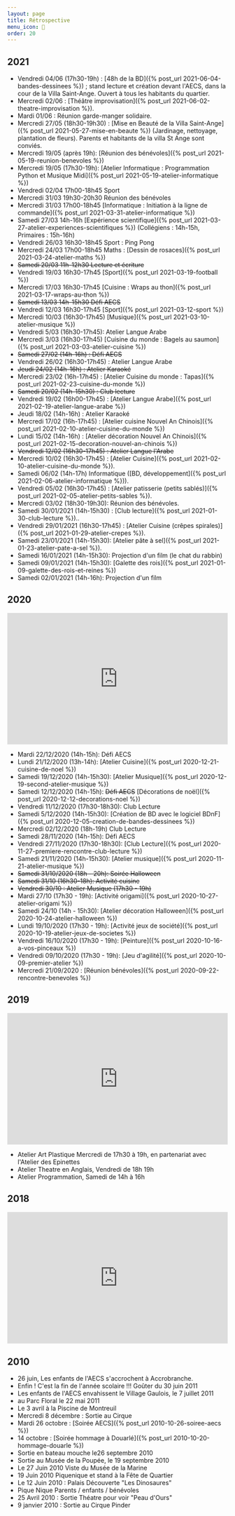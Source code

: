 ```yaml
---
layout: page
title: Rétrospective
menu_icon: 🏺
order: 20
---
```


## 2021

* Vendredi 04/06 (17h30-19h) : [48h de la BD]({% post_url 2021-06-04-bandes-dessinees %}) ; stand lecture et création devant l'AECS, dans la cour de la Villa Saint-Ange. Ouvert à tous les habitants du quartier.
* Mercredi 02/06 : [Théâtre improvisation]({% post_url 2021-06-02-theatre-improvisation %}).
* Mardi 01/06 : Réunion garde-manger solidaire.
* Mercredi 27/05 (18h30-19h30) : [Mise en Beauté de la Villa Saint-Ange]({% post_url 2021-05-27-mise-en-beaute %}) (Jardinage, nettoyage, plantation de fleurs). Parents et habitants de la villa St Ange sont conviés.
* Mercredi 19/05 (après 19h): [Réunion des bénévoles]({% post_url 2021-05-19-reunion-benevoles %})
* Mercredi 19/05 (17h30-19h): [Atelier Informatique : Programmation Python et Musique Midi]({% post_url 2021-05-19-atelier-informatique %})
* Vendredi 02/04 17h00-18h45 Sport
* Mercredi 31/03 19h30-20h30 Réunion des bénévoles
* Mercredi 31/03 17h00-18h45 [Informatique : Initiation à la ligne de commande]({% post_url  2021-03-31-atelier-informatique  %})
* Samedi 27/03 14h-16h [Expérience scientifique]({% post_url 2021-03-27-atelier-experiences-scientifiques %}) (Collégiens : 14h-15h, Primaires : 15h-16h)
* Vendredi 26/03 16h30-18h45 Sport : Ping Pong
* Mercredi 24/03 17h00-18h45 Maths : [Dessin de rosaces]({% post_url  2021-03-24-atelier-maths %})
* ~~Samedi 20/03 11h-12h30 Lecture et écriture~~
* Vendredi 19/03 16h30-17h45 [Sport]({% post_url  2021-03-19-football %})
* Mercredi 17/03 16h30-17h45 [Cuisine : Wraps au thon]({% post_url 2021-03-17-wraps-au-thon %})
* ~~Samedi 13/03 14h-15h30 Défi AECS~~
* Vendredi 12/03 16h30-17h45 [Sport]({% post_url 2021-03-12-sport %})
* Mercredi 10/03 (16h30-17h45) [Musique]({% post_url 2021-03-10-atelier-musique %})
* Vendredi 5/03 (16h30-17h45): Atelier Langue Arabe
* Mercredi 3/03 (16h30-17h45) [Cuisine du monde : Bagels au saumon]({% post_url  2021-03-03-atelier-cuisine %})
* ~~Samedi 27/02 (14h-16h) : Défi AECS~~
* Vendredi 26/02  (16h30-17h45) : Atelier Langue Arabe
* ~~Jeudi 24/02 (14h-16h) : Atelier Karaoké~~
* Mercredi 23/02 (16h-17h45) : [Atelier Cuisine du monde : Tapas]({% post_url 2021-02-23-cuisine-du-monde %})
* ~~Samedi 20/02 (14h-15h30) : Club lecture~~
* Vendredi 19/02 (16h00-17h45) : [Atelier Langue Arabe]({% post_url 2021-02-19-atelier-langue-arabe %})
* Jeudi 18/02 (14h-16h) : Atelier Karaoké
* Mercredi 17/02 (16h-17h45) : [Atelier cuisine Nouvel An Chinois]({% post_url  2021-02-10-atelier-cuisine-du-monde %})
* Lundi 15/02 (14h-16h) : [Atelier décoration Nouvel An Chinois]({% post_url 2021-02-15-decoration-nouvel-an-chinois %})
* ~~Vendredi 12/02 (16h30-17h45) : Atelier Langue l'Arabe~~
* Mercredi 10/02 (16h30-17h45) : [Atelier Cuisine]({% post_url 2021-02-10-atelier-cuisine-du-monde %}).
* Samedi 06/02 (14h-17h) Informatique ([BD, développement]({% post_url 2021-02-06-atelier-informatique %})).
* Vendredi 05/02 (16h30-17h45) : [Atelier patisserie (petits sablés)]({% post_url 2021-02-05-atelier-petits-sables %}).
* Mercredi 03/02 (18h30-19h30): Réunion des bénévoles.
* Samedi 30/01/2021 (14h-15h30) : [Club lecture]({% post_url 2021-01-30-club-lecture %})..
* Vendredi 29/01/2021 (16h30-17h45) : [Atelier Cuisine (crêpes spirales)]({% post_url 2021-01-29-atelier-crepes %}).
* Samedi 23/01/2021 (14h-15h30): [Atelier pâte à sel]({% post_url 2021-01-23-atelier-pate-a-sel %}).
* Samedi 16/01/2021 (14h-15h30): Projection d'un film (le chat du rabbin)
* Samedi 09/01/2021 (14h-15h30): [Galette des rois]({% post_url 2021-01-09-galette-des-rois-et-reines %})
* Samedi 02/01/2021 (14h-16h):  Projection d'un film

## 2020

<p><iframe allow="accelerometer; autoplay; encrypted-media; gyroscope; picture-in-picture" allowfullscreen="" frameborder="0" style="width: 100%; max-width: 560px; height: 300px;" src="https://www.youtube.com/embed/U0qCkynevWI"></iframe></p>

* Mardi 22/12/2020 (14h-15h): Défi AECS
* Lundi 21/12/2020 (13h-14h): [Atelier Cuisine]({% post_url 2020-12-21-cuisine-de-noel %})
* Samedi 19/12/2020 (14h-15h30): [Atelier Musique]({% post_url 2020-12-19-second-atelier-musique %})
* Samedi 12/12/2020 (14h-15h): ~~Défi AECS~~ [Décorations de noël]({% post_url 2020-12-12-decorations-noel %})
* Vendredi 11/12/2020 (17h30-18h30): Club Lecture
* Samedi 5/12/2020 (14h-15h30): [Création de BD avec le logiciel BDnF]({% post_url 2020-12-05-creation-de-bandes-dessinees %})
* Mercredi 02/12/2020 (18h-19h) Club Lecture
* Samedi 28/11/2020 (14h-15h): Défi AECS
* Vendredi 27/11/2020 (17h30-18h30): [Club Lecture]({% post_url 2020-11-27-premiere-rencontre-club-lecture %})
* Samedi 21/11/2020 (14h-15h30): [Atelier musique]({% post_url 2020-11-21-atelier-musique %})
* ~~Samedi 31/10/2020 (18h - 20h): Soirée Halloween~~
* ~~Samedi 31/10 (16h30-18h): Activité cuisine~~
* ~~Vendredi 30/10 : Atelier Musique (17h30 - 19h)~~
* Mardi 27/10 (17h30 - 19h): [Activité origami]({% post_url 2020-10-27-atelier-origami %})
* Samedi 24/10 (14h - 15h30): [Atelier décoration Halloween]({% post_url 2020-10-24-atelier-halloween %})
* Lundi 19/10/2020 (17h30 - 19h): [Activité jeux de société]({% post_url 2020-10-19-atelier-jeux-de-societes %})
* Vendredi 16/10/2020 (17h30 - 19h): [Peinture]({% post_url 2020-10-16-a-vos-pinceaux %})
* Vendredi 09/10/2020 (17h30 - 19h): [Jeu d'agilité]({% post_url 2020-10-09-premier-atelier %})
* Mercredi 21/09/2020 : [Réunion bénévoles]({% post_url 2020-09-22-rencontre-benevoles %})

## 2019

<p><iframe allow="accelerometer; autoplay; encrypted-media; gyroscope; picture-in-picture" allowfullscreen="" frameborder="0" src="https://www.youtube.com/embed/KpuS7svqHcg" style="width: 100%; max-width: 560px; height: 300px;"></iframe></p>

* Atelier Art Plastique Mercredi de 17h30 à 19h, en partenariat avec l'Atelier des Epinettes
* Atelier Theatre en Anglais, Vendredi de 18h 19h
* Atelier Programmation, Samedi de 14h à 16h

## 2018

<p><iframe allow="accelerometer; autoplay; encrypted-media; gyroscope; picture-in-picture" allowfullscreen="" frameborder="0" src="https://www.youtube.com/embed/2wjfwUYdw9w" style="width: 100%; max-width: 560px; height: 300px;"></iframe></p>

## 2010

* 26 juin, Les enfants de l'AECS s'accrochent à Accrobranche.
* Enfin ! C'est la fin de l'année scolaire !!! Goûter du 30 juin 2011
* Les enfants de l'AECS envahissent le Village Gaulois, le 7 juillet 2011
* au Parc Floral le 22 mai 2011
* Le 3 avril à la Piscine de Montreuil
* Mercredi 8 décembre : Sortie au Cirque
* Mardi 26 octobre : [Soirée AECS]({% post_url 2010-10-26-soiree-aecs %})
* 14 octobre : [Soirée hommage à Douarlé]({% post_url 2010-10-20-hommage-douarle %})
* Sortie en bateau mouche le26 septembre 2010
* Sortie au Musée de la Poupée, le 19 septembre 2010
* Le 27 Juin 2010 Viste du Musée de la Marine
* 19 Juin 2010 Piquenique et stand à la Fête de Quartier
* Le 12 Juin 2010 : Palais Découverte "Les Dinosaures"
* Pique Nique Parents / enfants / bénévoles
* 25 Avril 2010 : Sortie Théatre pour voir "Peau d'Ours"
* 9 janvier 2010 : Sortie au Cirque Pinder

